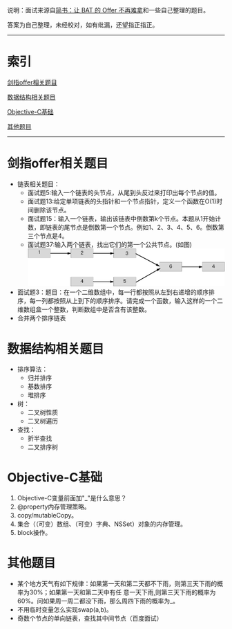 说明：面试来源自[简书：让 BAT 的 Offer 不再难拿](http://www.jianshu.com/p/ee15c1cf9c16)和一些自己整理的题目。

答案为自己整理，未经校对，如有纰漏，还望指正指正。
- - -

# 索引
[剑指offer相关题目](https://github.com/callmeliujian/iOS_Interview/blob/master/剑指offer题目.md)

[数据结构相关题目](https://github.com/callmeliujian/iOS_Interview/blob/master/数据结构相关.md)

[Objective-C基础](https://github.com/callmeliujian/iOS_Interview/blob/master/Objective-C基础.md)

[其他题目](https://github.com/callmeliujian/iOS_Interview/blob/master/其他题目.md)

- - -

# 剑指offer相关题目
- 链表相关题目：
	- 面试题5:输入一个链表的头节点，从尾到头反过来打印出每个节点的值。
	- 面试题13:给定单项链表的头指针和一个节点指针，定义一个函数在O(1)时间删除该节点。
	- 面试题15：输入一个链表，输出该链表中倒数第k个节点。本题从1开始计数，即链表的尾节点是倒数第一个节点。例如1、2、3、4、5、6。倒数第三个节点是4。
	- 面试题37:输入两个链表，找出它们的第一个公共节点。(如图)
		![面试题37](media/%E9%9D%A2%E8%AF%95%E9%A2%9837.png)
- 面试题3：题目：在一个二维数组中，每一行都按照从左到右递增的顺序排序，每一列都按照从上到下的顺序排序。请完成一个函数，输入这样的一个二维数组盒一个整数，判断数组中是否含有该整数。
- 合并两个排序链表

# 数据结构相关题目
- 排序算法：
	- 归并排序
	- 基数排序
	- 堆排序
- 树：
	- 二叉树性质
	- 二叉树遍历
- 查找：
	-  折半查找
	-  二叉排序树

# Objective-C基础
1. Objective-C变量前面加"_"是什么意思？
2. @property内存管理策略。
3. copy/mutableCopy。
4. 集合（（可变）数组、（可变）字典、NSSet）对象的内存管理。
5. block操作。

# 其他题目
-  某个地方天气有如下规律：如果第一天和第二天都不下雨，则第三天下雨的概率为30%；如果第一天和第二天中有任 意一天下雨,则第三天下雨的概率为60%。问如果周一周二都没下雨，那么周四下雨的概率为_。
-  不用临时变量怎么实现swap(a,b)。
-  奇数个节点的单向链表，查找其中间节点（百度面试）

